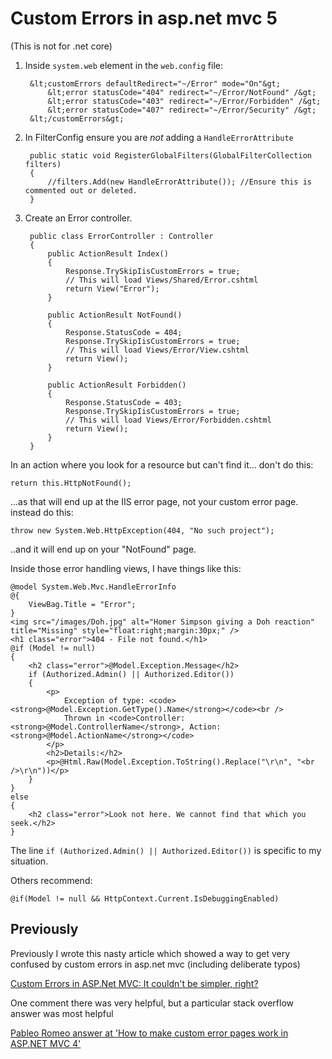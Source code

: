 # Custom Errors in asp.net mvc 5

(This is not for .net core)


1. Inside `system.web` element in the `web.config` file:

		&lt;customErrors defaultRedirect="~/Error" mode="On"&gt;
			&lt;error statusCode="404" redirect="~/Error/NotFound" /&gt;
			&lt;error statusCode="403" redirect="~/Error/Forbidden" /&gt;
			&lt;error statusCode="407" redirect="~/Error/Security" /&gt;
		&lt;/customErrors&gt;

2. In FilterConfig ensure you are *not* adding a `HandleErrorAttribute`

		public static void RegisterGlobalFilters(GlobalFilterCollection filters)
		{
			//filters.Add(new HandleErrorAttribute()); //Ensure this is commented out or deleted.
		}

3. Create an Error controller.


		public class ErrorController : Controller
		{
			public ActionResult Index()
			{
				Response.TrySkipIisCustomErrors = true;
				// This will load Views/Shared/Error.cshtml
				return View("Error");
			}

			public ActionResult NotFound()
			{
				Response.StatusCode = 404;
				Response.TrySkipIisCustomErrors = true;
				// This will load Views/Error/View.cshtml
				return View();
			}

			public ActionResult Forbidden()
			{
				Response.StatusCode = 403;
				Response.TrySkipIisCustomErrors = true;
				// This will load Views/Error/Forbidden.cshtml
				return View();
			}
		}



In an action where you look for a resource but can't find it... don't do this:

	return this.HttpNotFound();

...as that will end up at the IIS error page, not your custom error page.
instead do this:



	throw new System.Web.HttpException(404, "No such project");

..and it will end up on your "NotFound" page.


Inside those error handling views, I have things like this:


	@model System.Web.Mvc.HandleErrorInfo
	@{
		ViewBag.Title = "Error";
	}
	<img src="/images/Doh.jpg" alt="Homer Simpson giving a Doh reaction" title="Missing" style="float:right;margin:30px;" />
	<h1 class="error">404 - File not found.</h1>
	@if (Model != null)
	{
		<h2 class="error">@Model.Exception.Message</h2>
		if (Authorized.Admin() || Authorized.Editor())
		{
			<p>
				Exception of type: <code><strong>@Model.Exception.GetType().Name</strong></code><br />
				Thrown in <code>Controller: <strong>@Model.ControllerName</strong>, Action: <strong>@Model.ActionName</strong></code>
			</p>
			<h2>Details:</h2>
			<p>@Html.Raw(Model.Exception.ToString().Replace("\r\n", "<br />\r\n"))</p>
		}
	}
	else
	{
		<h2 class="error">Look not here. We cannot find that which you seek.</h2>
	}


The line `if (Authorized.Admin() || Authorized.Editor())` is specific to my situation.

Others recommend:

    @if(Model != null && HttpContext.Current.IsDebuggingEnabled)




## Previously

Previously I wrote this nasty article which showed a way to get very confused by custom errors in asp.net mvc (including deliberate typos) 

[Custom Errors in ASP.Net MVC: It couldn't be simpler, right?](https://secretgeek.net/custom_errors_mvc)

One comment there was very helpful, but a particular stack overflow answer was most helpful

[Pableo Romeo answer at 'How to make custom error pages work in ASP.NET MVC 4'](https://stackoverflow.com/a/13905859/49)
